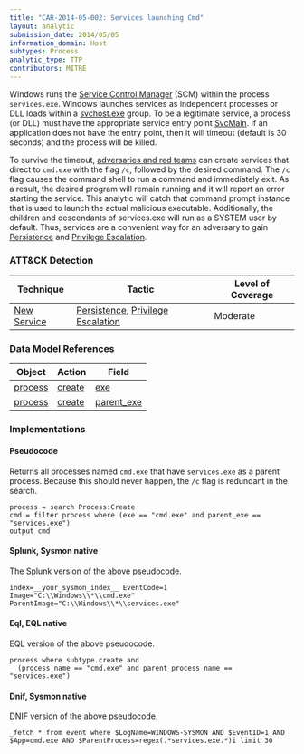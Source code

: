 ```yaml
---
title: "CAR-2014-05-002: Services launching Cmd"
layout: analytic
submission_date: 2014/05/05
information_domain: Host
subtypes: Process
analytic_type: TTP
contributors: MITRE
---
```


Windows runs the [Service Control Manager](https://en.wikipedia.org/wiki/Service_Control_Manager) (SCM) within the process `services.exe`. Windows launches services as independent processes or DLL loads within a [svchost.exe](https://en.wikipedia.org/wiki/svchost.exe) group. To be a legitimate service, a process (or DLL) must have the appropriate service entry point [SvcMain](https://msdn.microsoft.com/en-us/library/windows/desktop/ms687414.aspx). If an application does not have the entry point, then it will timeout (default is 30 seconds) and the process will be killed.

To survive the timeout, [adversaries and red teams](https://www.operationblockbuster.com/wp-content/uploads/2016/02/Operation-Blockbuster-RAT-and-Staging-Report.pdf) can create services that direct to `cmd.exe` with the flag `/c`, followed by the desired command. The `/c` flag causes the command shell to run a command and immediately exit. As a result, the desired program will remain running and it will report an error starting the service. This analytic will catch that command prompt instance that is used to launch the actual malicious executable. Additionally, the children and descendants of services.exe will run as a SYSTEM user by default. Thus, services are a convenient way for an adversary to gain [Persistence](https://attack.mitre.org/tactics/TA0003) and [Privilege Escalation](https://attack.mitre.org/tactics/TA0004).


### ATT&CK Detection

|Technique|Tactic|Level of Coverage|
|---|---|---|
|[New Service](https://attack.mitre.org/techniques/T1050/)|[Persistence](https://attack.mitre.org/tactics/TA0003/), [Privilege Escalation](https://attack.mitre.org/tactics/TA0004/)|Moderate|

### Data Model References

|Object|Action|Field|
|---|---|---|
|[process](/data_model/process) | [create](/data_model/process#create) | [exe](/data_model/process#exe) |
|[process](/data_model/process) | [create](/data_model/process#create) | [parent_exe](/data_model/process#parent_exe) |


### Implementations

#### Pseudocode

Returns all processes named `cmd.exe` that have `services.exe` as a parent process. Because this should never happen, the `/c` flag is redundant in the search.


```
process = search Process:Create
cmd = filter process where (exe == "cmd.exe" and parent_exe == "services.exe")
output cmd
```


#### Splunk, Sysmon native

The Splunk version of the above pseudocode.


```
index=__your_sysmon_index__ EventCode=1 Image="C:\\Windows\\*\\cmd.exe" ParentImage="C:\\Windows\\*\\services.exe"
```


#### Eql, EQL native

EQL version of the above pseudocode.


```
process where subtype.create and
  (process_name == "cmd.exe" and parent_process_name == "services.exe")
```


#### Dnif, Sysmon native

DNIF version of the above pseudocode.


```
_fetch * from event where $LogName=WINDOWS-SYSMON AND $EventID=1 AND $App=cmd.exe AND $ParentProcess=regex(.*services.exe.*)i limit 30
```


